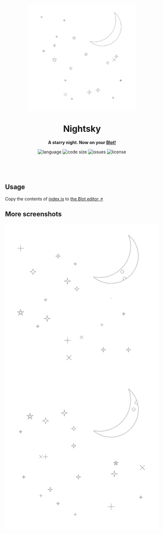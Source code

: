<div align="center">
    <img src="snapshots/craterless.png" width="350" height="350" alt="Code generated drawing of a night sky with a craterless moon and stars">
    <h1>Nightsky</h1>
    <p>
        <b>A starry night. Now on your <a href="https://hackclub.com/blot">Blot!</a></b>
    </p>
    <p>
        <img alt="language" src="https://img.shields.io/github/languages/top/khrj/nightsky" >
        <img alt="code size" src="https://img.shields.io/github/languages/code-size/khrj/nightsky">
        <img alt="issues" src="https://img.shields.io/github/issues/khrj/nightsky" >
        <img alt="license" src="https://img.shields.io/github/license/khrj/nightsky?color=green">
    </p>
    <br>
    <br>
    <br>
</div>


## Usage

Copy the contents of [index.js](https://github.com/khrj/nightsky/blob/main/index.js) to [the Blot editor ↗](https://blot.hackclub.com/editor)

## More screenshots

![Code generated drawing of a night sky with a cratered moon and stars](snapshots/crater1.png)
![Code generated drawing of a night sky with a cratered moon and stars](snapshots/crater2.png)
